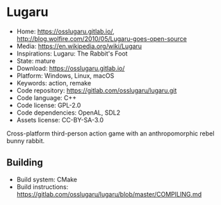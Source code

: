 # Lugaru

- Home: https://osslugaru.gitlab.io/, http://blog.wolfire.com/2010/05/Lugaru-goes-open-source
- Media: https://en.wikipedia.org/wiki/Lugaru
- Inspirations: Lugaru: The Rabbit's Foot
- State: mature
- Download: https://osslugaru.gitlab.io/
- Platform: Windows, Linux, macOS
- Keywords: action, remake
- Code repository: https://gitlab.com/osslugaru/lugaru.git
- Code language: C++
- Code license: GPL-2.0
- Code dependencies: OpenAL, SDL2
- Assets license: CC-BY-SA-3.0

Cross-platform third-person action game with an anthropomorphic rebel bunny rabbit.

## Building

- Build system: CMake
- Build instructions: https://gitlab.com/osslugaru/lugaru/blob/master/COMPILING.md
